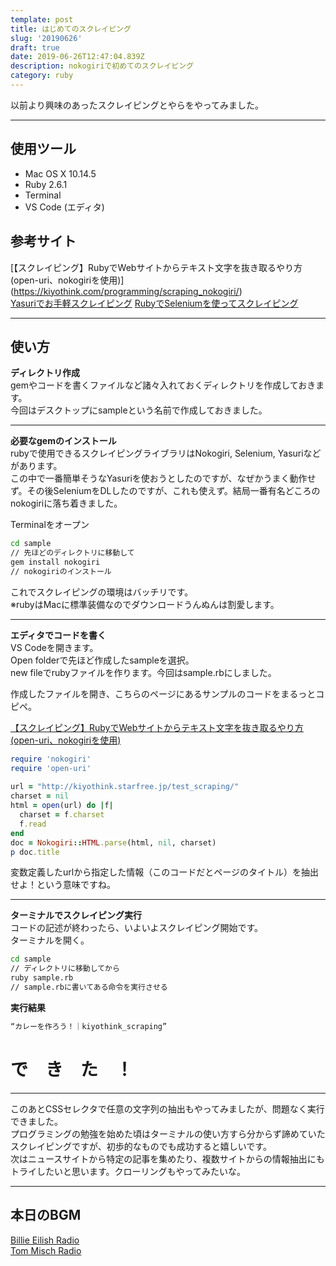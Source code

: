 ```yaml
---
template: post
title: はじめてのスクレイピング
slug: '20190626'
draft: true
date: 2019-06-26T12:47:04.839Z
description: nokogiriで初めてのスクレイピング
category: ruby
---
```

以前より興味のあったスクレイピングとやらをやってみました。
***
## 使用ツール
- Mac OS X 10.14.5
- Ruby 2.6.1
- Terminal
- VS Code (エディタ)

## 参考サイト
[【スクレイピング】RubyでWebサイトからテキスト文字を抜き取るやり方(open-uri、nokogiriを使用)]
(https://kiyothink.com/programming/scraping_nokogiri/)    
[Yasuriでお手軽スクレイピング](https://qiita.com/tac0x2a/items/c0a8a79bf376a3c85e35)
[RubyでSeleniumを使ってスクレイピング](https://qiita.com/tomerun/items/9cb81d7a98150ff22f53)

***

## 使い方
**ディレクトリ作成**  
gemやコードを書くファイルなど諸々入れておくディレクトリを作成しておきます。  
今回はデスクトップにsampleという名前で作成しておきました。  

***
  
**必要なgemのインストール**  
rubyで使用できるスクレイピングライブラリはNokogiri, Selenium, Yasuriなどがあります。  
この中で一番簡単そうなYasuriを使おうとしたのですが、なぜかうまく動作せず。その後SeleniumをDLしたのですが、これも使えず。結局一番有名どころのnokogiriに落ち着きました。  
  
Terminalをオープン  
```bash
cd sample  
// 先ほどのディレクトリに移動して
gem install nokogiri
// nokogiriのインストール
``` 
これでスクレイピングの環境はバッチリです。  
※rubyはMacに標準装備なのでダウンロードうんぬんは割愛します。

***

**エディタでコードを書く**  
VS Codeを開きます。  
Open folderで先ほど作成したsampleを選択。  
new fileでrubyファイルを作ります。今回はsample.rbにしました。  


作成したファイルを開き、こちらのページにあるサンプルのコードをまるっとコピペ。  

[【スクレイピング】RubyでWebサイトからテキスト文字を抜き取るやり方(open-uri、nokogiriを使用)](https://kiyothink.com/programming/scraping_nokogiri/)
```ruby
require 'nokogiri'
require 'open-uri'
 
url = "http://kiyothink.starfree.jp/test_scraping/"
charset = nil
html = open(url) do |f|
  charset = f.charset
  f.read
end
doc = Nokogiri::HTML.parse(html, nil, charset)
p doc.title
```
変数定義したurlから指定した情報（このコードだとページのタイトル）を抽出せよ！という意味ですね。
***

**ターミナルでスクレイピング実行**  
コードの記述が終わったら、いよいよスクレイピング開始です。  
ターミナルを開く。
```bash
cd sample
// ディレクトリに移動してから
ruby sample.rb
// sample.rbに書いてある命令を実行させる
```

**実行結果**

```bash
“カレーを作ろう！｜kiyothink_scraping”
```

# で　き　た　！
***
このあとCSSセレクタで任意の文字列の抽出もやってみましたが、問題なく実行できました。  
プログラミングの勉強を始めた頃はターミナルの使い方すら分からず諦めていたスクレイピングですが、初歩的なものでも成功すると嬉しいです。  
次はニュースサイトから特定の記事を集めたり、複数サイトからの情報抽出にもトライしたいと思います。クローリングもやってみたいな。
***
## 本日のBGM
[Billie Eilish Radio](https://www.jango.com/music/Billie+Eilish)  
[Tom Misch Radio](https://www.jango.com/music/Tom+Misch)
